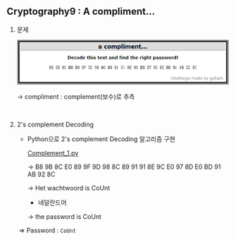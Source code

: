 ## Cryptography9 : A compliment...



1. 문제

   ![1588357024624](./images/1588357024624.png)
   
   → compliment : complement(보수)로 추측

<br>

2. 2's complement Decoding

   - Python으로 2's complement Decoding 알고리즘 구현
   
     [Complement_1.py](https://github.com/Lee-YongHa/Forensic-Tool/blob/master/Complement/Complement_1.py)
   
     → B8 9B 8C E0 89 9F 9D 98 8C 89 91 91 8E 9C E0 97 8D E0 BD 91 AB 92 8C
   
     → Het wachtwoord is CoUnt
   
     	- 네덜란드어
   
     → the password is CoUnt
   
   ​	⇒ Password : `CoUnt`
